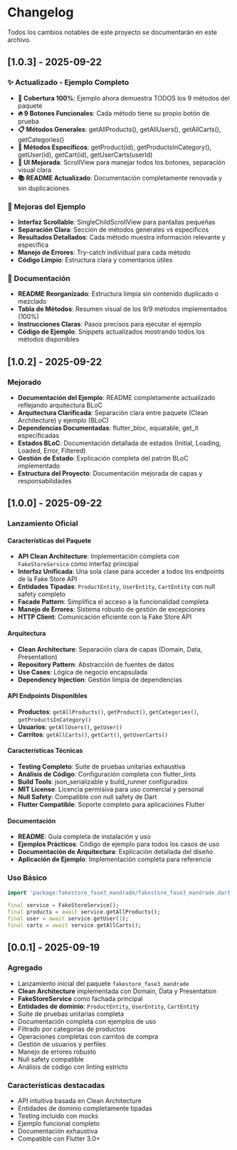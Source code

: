 # Changelog

Todos los cambios notables de este proyecto se documentarán en este archivo.

## [1.0.3] - 2025-09-22

### ✨ Actualizado - Ejemplo Completo
- **🎯 Cobertura 100%**: Ejemplo ahora demuestra TODOS los 9 métodos del paquete
- **🔥 9 Botones Funcionales**: Cada método tiene su propio botón de prueba
- **📋 Métodos Generales**: getAllProducts(), getAllUsers(), getAllCarts(), getCategories()
- **🎯 Métodos Específicos**: getProduct(id), getProductsInCategory(), getUser(id), getCart(id), getUserCarts(userId)
- **📱 UI Mejorada**: ScrollView para manejar todos los botones, separación visual clara
- **📚 README Actualizado**: Documentación completamente renovada y sin duplicaciones

### 🚀 Mejoras del Ejemplo
- **Interfaz Scrollable**: SingleChildScrollView para pantallas pequeñas
- **Separación Clara**: Sección de métodos generales vs específicos
- **Resultados Detallados**: Cada método muestra información relevante y específica
- **Manejo de Errores**: Try-catch individual para cada método
- **Código Limpio**: Estructura clara y comentarios útiles

### 📖 Documentación
- **README Reorganizado**: Estructura limpia sin contenido duplicado o mezclado
- **Tabla de Métodos**: Resumen visual de los 9/9 métodos implementados (100%)
- **Instrucciones Claras**: Pasos precisos para ejecutar el ejemplo
- **Código de Ejemplo**: Snippets actualizados mostrando todos los métodos disponibles

## [1.0.2] - 2025-09-22

### Mejorado
- **Documentación del Ejemplo**: README completamente actualizado reflejando arquitectura BLoC
- **Arquitectura Clarificada**: Separación clara entre paquete (Clean Architecture) y ejemplo (BLoC)
- **Dependencias Documentadas**: flutter_bloc, equatable, get_it especificadas
- **Estados BLoC**: Documentación detallada de estados (Initial, Loading, Loaded, Error, Filtered)
- **Gestión de Estado**: Explicación completa del patrón BLoC implementado
- **Estructura del Proyecto**: Documentación mejorada de capas y responsabilidades


## [1.0.0] - 2025-09-22

### Lanzamiento Oficial

#### Características del Paquete
- **API Clean Architecture**: Implementación completa con `FakeStoreService` como interfaz principal
- **Interfaz Unificada**: Una sola clase para acceder a todos los endpoints de la Fake Store API
- **Entidades Tipadas**: `ProductEntity`, `UserEntity`, `CartEntity` con null safety completo
- **Facade Pattern**: Simplifica el acceso a la funcionalidad completa
- **Manejo de Errores**: Sistema robusto de gestión de excepciones
- **HTTP Client**: Comunicación eficiente con la Fake Store API

#### Arquitectura
- **Clean Architecture**: Separación clara de capas (Domain, Data, Presentation)
- **Repository Pattern**: Abstracción de fuentes de datos
- **Use Cases**: Lógica de negocio encapsulada
- **Dependency Injection**: Gestión limpia de dependencias

#### API Endpoints Disponibles
- **Productos**: `getAllProducts()`, `getProduct()`, `getCategories()`, `getProductsInCategory()`
- **Usuarios**: `getAllUsers()`, `getUser()`
- **Carritos**: `getAllCarts()`, `getCart()`, `getUserCarts()`

#### Características Técnicas
- **Testing Completo**: Suite de pruebas unitarias exhaustiva
- **Análisis de Código**: Configuración completa con flutter_lints
- **Build Tools**: json_serializable y build_runner configurados
- **MIT License**: Licencia permisiva para uso comercial y personal
- **Null Safety**: Compatible con null safety de Dart
- **Flutter Compatible**: Soporte completo para aplicaciones Flutter

#### Documentación
- **README**: Guía completa de instalación y uso
- **Ejemplos Prácticos**: Código de ejemplo para todos los casos de uso
- **Documentación de Arquitectura**: Explicación detallada del diseño
- **Aplicación de Ejemplo**: Implementación completa para referencia

### Uso Básico
```dart
import 'package:fakestore_fase3_mandrade/fakestore_fase3_mandrade.dart';

final service = FakeStoreService();
final products = await service.getAllProducts();
final user = await service.getUser(1);
final carts = await service.getAllCarts();
```

## [0.0.1] - 2025-09-19

### Agregado
- Lanzamiento inicial del paquete `fakestore_fase3_mandrade`
- **Clean Architecture** implementada con Domain, Data y Presentation
- **FakeStoreService** como fachada principal
- **Entidades de dominio**: `ProductEntity`, `UserEntity`, `CartEntity`
- Suite de pruebas unitarias completa
- Documentación completa con ejemplos de uso
- Filtrado por categorías de productos
- Operaciones completas con carritos de compra
- Gestión de usuarios y perfiles
- Manejo de errores robusto
- Null safety compatible
- Análisis de código con linting estricto

### Características destacadas
- API intuitiva basada en Clean Architecture
- Entidades de dominio completamente tipadas
- Testing incluido con mocks
- Ejemplo funcional completo
- Documentación exhaustiva
- Compatible con Flutter 3.0+